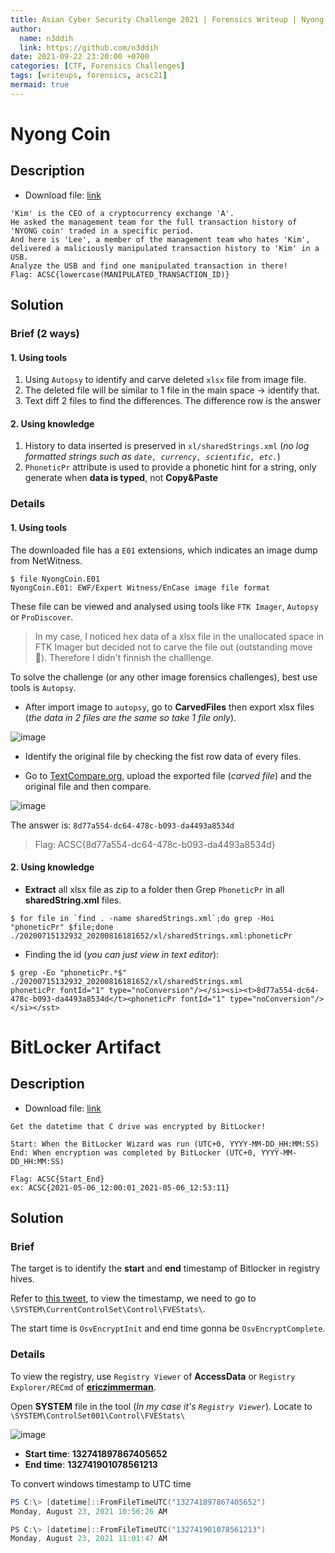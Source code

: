 ```yaml
---
title: Asian Cyber Security Challenge 2021 | Forensics Writeup | Nyong Coin, BitLocker Artifact
author:
  name: n3ddih
  link: https://github.com/n3ddih
date: 2021-09-22 23:20:00 +0700
categories: [CTF, Forensics Challenges]
tags: [writeups, forensics, acsc21]
mermaid: true
---
```


# Nyong Coin

## Description
- Download file: [link](https://drive.google.com/file/d/1F0-26SjSeCoixKtSY0E0keBFzsOVkRTd/view?usp=sharing)

```
'Kim' is the CEO of a cryptocurrency exchange 'A'. 
He asked the management team for the full transaction history of 'NYONG coin' traded in a specific period.
And here is 'Lee', a member of the management team who hates 'Kim', delivered a maliciously manipulated transaction history to 'Kim' in a USB.
Analyze the USB and find one manipulated transaction in there!
Flag: ACSC{lowercase(MANIPULATED_TRANSACTION_ID)}
```

## Solution

### Brief (2 ways)

#### 1. Using tools

1. Using `Autopsy` to identify and carve deleted `xlsx` file from image file.
2. The deleted file will be similar to 1 file in the main space -> identify that.
3. Text diff 2 files to find the differences. The difference row is the answer

#### 2. Using knowledge

1. History to data inserted is preserved in `xl/sharedStrings.xml` (*no log formatted strings such as `date, currency, scientific, etc.`*)
2. `PhoneticPr` attribute is used to provide a phonetic hint for a string, only generate when **data is typed**, not **Copy&Paste**

### Details

#### 1. Using tools

The downloaded file has a `E01` extensions, which indicates an image dump from NetWitness.

```console
$ file NyongCoin.E01
NyongCoin.E01: EWF/Expert Witness/EnCase image file format
```

These file can be viewed and analysed using tools like `FTK Imager`, `Autopsy` or `ProDiscover`.

> In my case, I noticed hex data of a xlsx file in the unallocated space in FTK Imager but decided not to carve the file out (outstanding move 🤡). Therefore I didn't finnish the challlenge.

To solve the challenge (or any other image forensics challenges), best use tools is `Autopsy`.

- After import image to `autopsy`, go to **CarvedFiles** then export xlsx files (*the data in 2 files are the same so take 1 file only*).

![image](https://user-images.githubusercontent.com/61876488/147463882-48bd85f0-7096-476e-84ce-64ea53c82fd0.png)

- Identify the original file by checking the fist row data of every files.

- Go to [TextCompare.org](https://www.textcompare.org/excel/), upload the exported file (*carved file*) and the original file and then compare.

![image](https://user-images.githubusercontent.com/61876488/147463890-9e34a2c7-815f-4159-aa15-fb6c75336d0c.png)

The answer is: `8d77a554-dc64-478c-b093-da4493a8534d`

> Flag: ACSC{8d77a554-dc64-478c-b093-da4493a8534d}

#### 2. Using knowledge

- **Extract** all xlsx file as zip to a folder then Grep `PhoneticPr` in all **sharedString.xml** files.

```console
$ for file in `find . -name sharedStrings.xml`;do grep -Hoi "phoneticPr" $file;done
./20200715132932_20200816181652/xl/sharedStrings.xml:phoneticPr
```

- Finding the id (*you can just view in text editor*):

```console
$ grep -Eo "phoneticPr.*$" ./20200715132932_20200816181652/xl/sharedStrings.xml
phoneticPr fontId="1" type="noConversion"/></si><si><t>8d77a554-dc64-478c-b093-da4493a8534d</t><phoneticPr fontId="1" type="noConversion"/></si></sst>
```

# BitLocker Artifact

## Description

- Download file: [link](https://drive.google.com/file/d/1kqYvfr3m0vihigvarV3xRBeuGEOTDZYB/view?usp=sharing)

```
Get the datetime that C drive was encrypted by BitLocker!

Start: When the BitLocker Wizard was run (UTC+0, YYYY-MM-DD_HH:MM:SS)
End: When encryption was completed by BitLocker (UTC+0, YYYY-MM-DD_HH:MM:SS)

Flag: ACSC{Start_End}
ex: ACSC{2021-05-06_12:00:01_2021-05-06_12:53:11}
```

## Solution

### Brief

The target is to identify the **start** and **end** timestamp of Bitlocker in registry hives.

Refer to [this tweet](https://twitter.com/0gtweet/status/1418322629996564480), to view the timestamp, we need to go to `\SYSTEM\CurrentControlSet\Control\FVEStats\`.

The start time is `OsvEncryptInit` and end time gonna be `OsvEncryptComplete`.

### Details

To view the registry, use `Registry Viewer` of **AccessData** or `Registry Explorer/RECmd` of [**ericzimmerman**](https://ericzimmerman.github.io/#!index.md).

Open **SYSTEM** file in the tool (*In my case it's `Registry Viewer`*). Locate to `\SYSTEM\ControlSet001\Control\FVEStats\`

![image](https://user-images.githubusercontent.com/61876488/147464004-78d0e6c5-1c18-485e-8c42-e32ca7279f44.png)

- **Start time**: **132741897867405652**
- **End time**: **132741901078561213**

To convert windows timestamp to UTC time

```PowerShell
PS C:\> [datetime]::FromFileTimeUTC("132741897867405652")
Monday, August 23, 2021 10:56:26 AM

PS C:\> [datetime]::FromFileTimeUTC("132741901078561213")
Monday, August 23, 2021 11:01:47 AM
```

